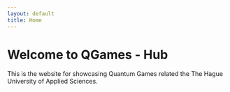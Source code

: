 ```yaml
---
layout: default
title: Home
---
```


# Welcome to QGames - Hub

This is the website for showcasing Quantum Games related the The Hague University of Applied Sciences.
